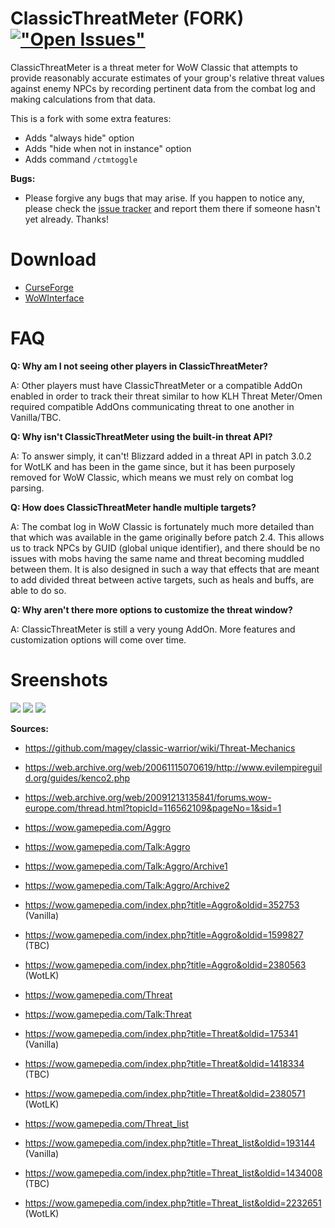 # ClassicThreatMeter (FORK) [!["Open Issues"](https://img.shields.io/github/issues-raw/EsreverWoW/ClassicThreatMeter.svg)](https://github.com/EsreverWoW/ClassicThreatMeter/issues) 
ClassicThreatMeter is a threat meter for WoW Classic that attempts to provide reasonably accurate estimates of your group's relative threat values against enemy NPCs by recording pertinent data from the combat log and making calculations from that data.

This is a fork with some extra features:
 - Adds "always hide" option
 - Adds "hide when not in instance" option
 - Adds command `/ctmtoggle`


**Bugs:**
 - Please forgive any bugs that may arise. If you happen to notice any, please check the [issue tracker](https://github.com/EsreverWoW/ClassicThreatMeter/issues) and report them there if someone hasn't yet already. Thanks!

# Download
 - [CurseForge](https://www.curseforge.com/wow/addons/classicthreatmeter)
 - [WoWInterface](https://www.wowinterface.com/downloads/info25165-ClassicThreatMeter.html)

# FAQ
**Q: Why am I not seeing other players in ClassicThreatMeter?**
 
A: Other players must have ClassicThreatMeter or a compatible AddOn enabled in order to track their threat similar to how KLH Threat Meter/Omen required compatible AddOns communicating threat to one another in Vanilla/TBC.

**Q: Why isn't ClassicThreatMeter using the built-in threat API?**

A: To answer simply, it can't! Blizzard added in a threat API in patch 3.0.2 for WotLK and has been in the game since, but it has been purposely removed for WoW Classic, which means we must rely on combat log parsing.

**Q: How does ClassicThreatMeter handle multiple targets?**

A: The combat log in WoW Classic is fortunately much more detailed than that which was available in the game originally before patch 2.4. This allows us to track NPCs by GUID (global unique identifier), and there should be no issues with mobs having the same name and threat becoming muddled between them. It is also designed in such a way that effects that are meant to add divided threat between active targets, such as heals and buffs, are able to do so.

**Q: Why aren't there more options to customize the threat window?**

A: ClassicThreatMeter is still a very young AddOn. More features and customization options will come over time.

# Sreenshots
<img src="https://i.imgur.com/7ipFacm.png">
<img src="https://i.imgur.com/FUg8kLg.png">
<img src="https://i.imgur.com/bDxNw6X.png">

**Sources:**
 - https://github.com/magey/classic-warrior/wiki/Threat-Mechanics

 - https://web.archive.org/web/20061115070619/http://www.evilempireguild.org/guides/kenco2.php
 - https://web.archive.org/web/20091213135841/forums.wow-europe.com/thread.html?topicId=116562109&pageNo=1&sid=1

 - https://wow.gamepedia.com/Aggro
 - https://wow.gamepedia.com/Talk:Aggro
 - https://wow.gamepedia.com/Talk:Aggro/Archive1
 - https://wow.gamepedia.com/Talk:Aggro/Archive2
 - https://wow.gamepedia.com/index.php?title=Aggro&oldid=352753 (Vanilla)
 - https://wow.gamepedia.com/index.php?title=Aggro&oldid=1599827 (TBC)
 - https://wow.gamepedia.com/index.php?title=Aggro&oldid=2380563 (WotLK)

 - https://wow.gamepedia.com/Threat
 - https://wow.gamepedia.com/Talk:Threat
 - https://wow.gamepedia.com/index.php?title=Threat&oldid=175341 (Vanilla)
 - https://wow.gamepedia.com/index.php?title=Threat&oldid=1418334 (TBC)
 - https://wow.gamepedia.com/index.php?title=Threat&oldid=2380571 (WotLK)

 - https://wow.gamepedia.com/Threat_list
 - https://wow.gamepedia.com/index.php?title=Threat_list&oldid=193144 (Vanilla)
 - https://wow.gamepedia.com/index.php?title=Threat_list&oldid=1434008 (TBC)
 - https://wow.gamepedia.com/index.php?title=Threat_list&oldid=2232651 (WotLK)
